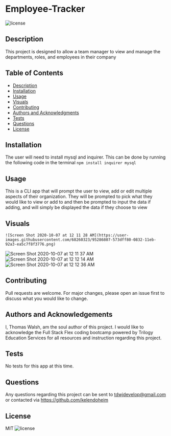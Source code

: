 
  # Employee-Tracker
  
  ![license](https://img.shields.io/badge/license-MIT-green)
  <a name="description"></a>
  ## Description
  This project is designed to allow a team manager to view and manage the departments, roles, and employees in their company

  ## Table of Contents
  * [Description](#description)
  * [Installation](#installation)
  * [Usage](#usage)
  * [Visuals](#visuals)
  * [Contributing](#contributing)
  * [Authors and Acknowledgments](#authors)
  * [Tests](#tests)
  * [Questions](#questions)
  * [License](#license)
  
  <a name="installation"></a>
  ## Installation
  The user will need to install mysql and inquirer. This can be done by running the following code in the terminal `npm install inquirer mysql`
  
  <a name="usage"></a>
  ## Usage
  This is a CLI app that will prompt the user to view, add or edit multiple aspects of their organization. They will be prompted to pick what they would like to view or add to and then be prompted to input the data if adding, and will simply be displayed the data if they choose to view

  <a name="visuals"></a>
  ## Visuals
    ![Screen Shot 2020-10-07 at 12 11 28 AM](https://user-images.githubusercontent.com/68260323/95286807-573dff80-0832-11eb-92a3-ea5c7f8f3776.png)
![Screen Shot 2020-10-07 at 12 11 37 AM](https://user-images.githubusercontent.com/68260323/95286815-5907c300-0832-11eb-9c4d-1712521f800a.png)
![Screen Shot 2020-10-07 at 12 12 14 AM](https://user-images.githubusercontent.com/68260323/95286817-5a38f000-0832-11eb-945f-c743c288467d.png)
![Screen Shot 2020-10-07 at 12 12 36 AM](https://user-images.githubusercontent.com/68260323/95286818-5b6a1d00-0832-11eb-826f-825914aec0c1.png)


    
  <a name="contributing"></a>
  ## Contributing
  Pull requests are welcome. For major changes, please open an issue first to discuss what you would like to change.

  <a name="authors"></a>
  ## Authors and Acknowledgements
  I, Thomas Walsh, am the soul author of this project. I would like to acknowledge the Full Stack Flex coding bootcamp powered by Trilogy Education Services for all resources and instruction regarding this project.
  
  <a name="tests"></a>
  ## Tests
  No tests for this app at this time.

  <a name="questions"></a>
  ## Questions
  Any questions regarding this project can be sent to tdwjdevelop@gmail.com or contacted via https://github.com/kelendoheim
  
  
  <a name="license"></a>
  ## License
  MIT
  ![license](https://img.shields.io/badge/license-MIT-green)
